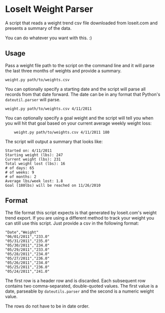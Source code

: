 # LoseIt Weight Parser

A script that reads a weight trend csv file downloaded from loseit.com and presents a summary of the data.

You can do whatever you want with this. :)

## Usage

Pass a weight file path to the script on the command line and it will parse the last three months of weights and provide a summary.

    weight.py path/to/weights.csv
    
    
You can optionally specify a starting date and the script will parse all records from that date forward. The date can be in any format that Python's `dateutil.parser` will parse.

    weight.py path/to/weights.csv 4/11/2011


You can optionally specify a goal weight and the script will tell you when you will hit that goal based on your current average weekly weight loss:

        weight.py path/to/weights.csv 4/11/2011 180


The script will output a summary that looks like:

    Started on: 4/11/2011
    Starting weight (lbs): 247
    Current weight (lbs): 231
    Total weight lost (lbs): 16
    # of days: 65
    # of weeks: 9
    # of months: 2
    Average lbs/week lost: 1.8
    Goal (180lbs) will be reached on 11/26/2010

## Format

The file format this script expects is that generated by loseit.com's weight trend export. If you are using a different method to track your weight you can still use this script. Just provide a csv in the following format:

    "Date","Weight"
    "06/01/2011","233.0"
    "05/31/2011","235.0"
    "05/30/2011","234.0"
    "05/29/2011","233.0"
    "05/28/2011","234.0"
    "05/27/2011","236.0"
    "05/26/2011","234.0"
    "05/25/2011","236.0"
    "05/24/2011","241.0"

The first row is a header row and is discarded. Each subsequent row contains two comma-separated, double-quoted values. The first value is a date, parseable by `dateutils.parser` and the second is a numeric weight value.

The rows do not have to be in date order.